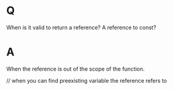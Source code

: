 # Q
When is it valid to return a reference? A reference to
const?

# A
When the reference is out of the scope of the function. 

// when you can find preexisting variable the reference refers to